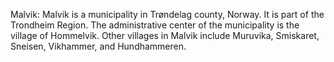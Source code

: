 Malvik: Malvik is a municipality in Trøndelag county, Norway.  It is part of the Trondheim Region.  The administrative center of the municipality is the village of Hommelvik.  Other villages in Malvik include Muruvika, Smiskaret, Sneisen, Vikhammer, and Hundhammeren.
